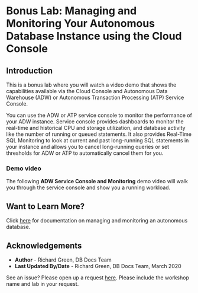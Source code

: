 # Bonus Lab: Managing and Monitoring Your Autonomous Database Instance using the Cloud Console

## Introduction

This is a bonus lab where you will watch a video demo that shows the capabilities available via the Cloud Console and Autonomous Data Warehouse (ADW) or Autonomous Transaction Processing (ATP) Service Console.

You can use the ADW or ATP service console to monitor the performance of your ADW instance. Service console provides dashboards to monitor the real-time and historical CPU and storage utilization, and database activity like the number of running or queued statements. It also provides Real-Time SQL Monitoring to look at current and past long-running SQL statements in your instance and allows you to cancel long-running queries or set thresholds for ADW or ATP to automatically cancel them for you.

### Demo video

The following **ADW Service Console and Monitoring** demo video will walk you through the service console and show you a running workload.

[](youtube:Imxl2JiYicQ)

## Want to Learn More?

Click [here](https://docs.oracle.com/en/cloud/paas/autonomous-data-warehouse-cloud/user/manage-service.html#GUID-759EFFFA-9FAC-4439-B47F-281E470E01DE) for documentation on managing and monitoring an autonomous database.

## Acknowledgements

- **Author** - Richard Green, DB Docs Team
- **Last Updated By/Date** - Richard Green, DB Docs Team, March 2020

See an issue?  Please open up a request [here](https://github.com/oracle/learning-library/issues).   Please include the workshop name and lab in your request.
